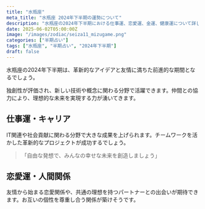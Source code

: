 ```yaml
---
title: "水瓶座"
meta_title: "水瓶座 2024年下半期の運勢について"
description: "水瓶座の2024年下半期における仕事運、恋愛運、金運、健康運について詳しく解説します"
date: 2025-06-02T05:00:00Z
image: "/images/zodiac/seiza11_mizugame.png"
categories: ["半期占い"]
tags: ["水瓶座", "半期占い", "2024年下半期"]
draft: false
---
```


水瓶座の2024年下半期は、革新的なアイデアと友情に満ちた前進的な期間となるでしょう。

独創性が評価され、新しい技術や概念に関わる分野で活躍できます。仲間との協力により、理想的な未来を実現する力が湧いてきます。

## 仕事運・キャリア

IT関連や社会貢献に関わる分野で大きな成果を上げられます。チームワークを活かした革新的なプロジェクトが成功するでしょう。

> 「自由な発想で、みんなの幸せな未来を創造しましょう」

## 恋愛運・人間関係

友情から始まる恋愛関係や、共通の理想を持つパートナーとの出会いが期待できます。お互いの個性を尊重し合う関係が築けそうです。 